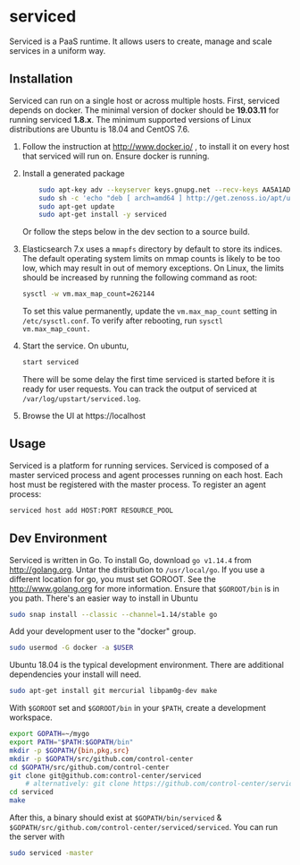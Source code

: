 serviced
========

Serviced is a PaaS runtime. It allows users to create, manage and scale services
in a uniform way.

Installation
------------
Serviced can run on a single host or across multiple hosts. First, serviced
depends on docker. The minimal version of docker should be **19.03.11** for running serviced **1.8.x**.
The minimum supported versions of Linux distributions are Ubuntu is 18.04 and CentOS 7.6.

1.  Follow the instruction at http://www.docker.io/ , to install
   it on every host that serviced will run on. Ensure docker is running.

2.  Install a generated package
      ```bash 
          sudo apt-key adv --keyserver keys.gnupg.net --recv-keys AA5A1AD7
          sudo sh -c 'echo "deb [ arch=amd64 ] http://get.zenoss.io/apt/ubuntu trusty universe" > /etc/apt/sources.list.d/zenoss.list'
          sudo apt-get update
          sudo apt-get install -y serviced
      ```

    Or follow the steps below in the dev section to a source build.
   
3.  Elasticsearch 7.x uses a `mmapfs` directory by default to store its indices. 
    The default operating system limits on mmap counts is likely to be too low, 
    which may result in out of memory exceptions. 
    On Linux, the limits should be increased by running the following command as root:
    ```bash
    sysctl -w vm.max_map_count=262144
    ```
   
       To set this value permanently, update the `vm.max_map_count` setting in `/etc/sysctl.conf`. 
       To verify after rebooting, run `sysctl vm.max_map_count.`
   
4.  Start the service. On ubuntu,
    ```bash
    start serviced
    ```
       There will be some delay the first time serviced is started before it is ready
       for user requests. You can track the output of serviced at
       `/var/log/upstart/serviced.log`.

5.  Browse the UI at https://localhost

Usage
-----
Serviced is a platform for running services. Serviced is composed of a master
serviced process and agent processes running on each host. Each host must be registered
with the master process. To register an agent process:
```bash
serviced host add HOST:PORT RESOURCE_POOL
```

Dev Environment
---------------
Serviced is written in Go. To install Go, download `go v1.14.4` from http://golang.org.
Untar the distribution to `/usr/local/go`. If you use a different location for go, you
must set GOROOT. See the http://www.golang.org for more information. Ensure that
`$GOROOT/bin` is in you path.
There's an easier way to install in Ubuntu
```bash
sudo snap install --classic --channel=1.14/stable go
```

Add your development user to the "docker" group.
```bash
sudo usermod -G docker -a $USER
```
Ubuntu 18.04 is the typical development environment. There are additional dependencies
your install will need.
```bash
sudo apt-get install git mercurial libpam0g-dev make
```

With `$GOROOT` set and `$GOROOT/bin` in your `$PATH`, create a development workspace.
```bash
export GOPATH=~/mygo
export PATH="$PATH:$GOPATH/bin"
mkdir -p $GOPATH/{bin,pkg,src}
mkdir -p $GOPATH/src/github.com/control-center
cd $GOPATH/src/github.com/control-center
git clone git@github.com:control-center/serviced
    # alternatively: git clone https://github.com/control-center/serviced
cd serviced
make
```

After this, a binary should exist at `$GOPATH/bin/serviced` &
`$GOPATH/src/github.com/control-center/serviced/serviced`. You can run the server with

```bash
sudo serviced -master
```
